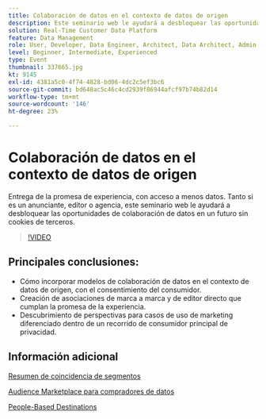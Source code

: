 ```yaml
---
title: Colaboración de datos en el contexto de datos de origen
description: Este seminario web le ayudará a desbloquear las oportunidades de colaboración de datos en un futuro sin cookies de terceros.
solution: Real-Time Customer Data Platform
feature: Data Management
role: User, Developer, Data Engineer, Architect, Data Architect, Admin, Leader
level: Beginner, Intermediate, Experienced
type: Event
thumbnail: 337665.jpg
kt: 9145
exl-id: 4381a5c0-4f74-4828-bd06-4dc2c5ef3bc6
source-git-commit: bd648ac5c46c4cd2939f86944afcf97b74b82d14
workflow-type: tm+mt
source-wordcount: '146'
ht-degree: 23%

---
```


# Colaboración de datos en el contexto de datos de origen

Entrega de la promesa de experiencia, con acceso a menos datos. Tanto si es un anunciante, editor o agencia, este seminario web le ayudará a desbloquear las oportunidades de colaboración de datos en un futuro sin cookies de terceros.

>[!VIDEO](https://video.tv.adobe.com/v/337665/?quality=12&learn=on)

## Principales conclusiones:

* Cómo incorporar modelos de colaboración de datos en el contexto de datos de origen, con el consentimiento del consumidor.
* Creación de asociaciones de marca a marca y de editor directo que cumplan la promesa de la experiencia.
* Descubrimiento de perspectivas para casos de uso de marketing diferenciado dentro de un recorrido de consumidor principal de privacidad.

## Información adicional

[Resumen de coincidencia de segmentos](https://experienceleague.adobe.com/docs/experience-platform/segmentation/ui/segment-match.html?lang=en)

[Audience Marketplace para compradores de datos](https://experienceleague.adobe.com/docs/audience-manager/user-guide/features/audience-marketplace/audience-marketplace-for-data-buyers/marketplace-data-buyers.html?lang=en)

[People-Based Destinations](https://experienceleague.adobe.com/docs/audience-manager/user-guide/features/destinations/people-based/people-based-destinations-overview.html?lang=en)

